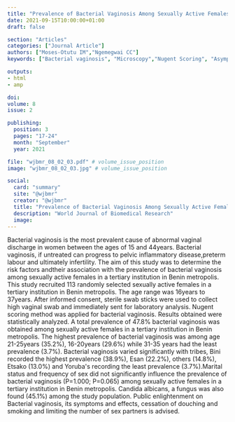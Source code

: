 ```yaml
---
title: "Prevalence of Bacterial Vaginosis Among Sexually Active Females in a Tertiary Institution in Benin Metropolis Nigeria"
date: 2021-09-15T10:00:00+01:00
draft: false

section: "Articles"
categories: ["Journal Article"]
authors: ["Moses-Otutu IM","Ngemegwai CC"]
keywords: ["Bacterial vaginosis", "Microscopy","Nugent Scoring", "Asymptomatic","Candida albicans"]

outputs: 
- html
- amp

doi:
volume: 8
issue: 2

publishing:
  position: 3
  pages: "17-24"
  month: "September"
  year: 2021

file: "wjbmr_08_02_03.pdf" # volume_issue_position
image: "wjbmr_08_02_03.jpg" # volume_issue_position

social:
  card: "summary"
  site: "@wjbmr"
  creator: "@wjbmr"
  title: "Prevalence of Bacterial Vaginosis Among Sexually Active Females in a Tertiary Institution in Benin Metropolis Nigeria"
  description: "World Journal of Biomedical Research"
  image:
---
```

Bacterial vaginosis is the most prevalent cause of abnormal vaginal discharge in women between the ages of 15 and 44years. Bacterial vaginosis, if untreated can progress to pelvic inflammatory disease,preterm labour and ultimately infertility. The aim of this study was to determine the risk factors andtheir association with the prevalence of bacterial vaginosis among sexually active females in a tertiary institution in Benin metropolis. This study recruited 113 randomly selected sexually active females in a tertiary institution in Benin metropolis. The age range was 16years to 37years. After informed consent, sterile swab sticks were used to collect high vaginal swab and immediately sent for laboratory analysis. Nugent scoring method was applied for bacterial vaginosis. Results obtained were statistically
analyzed. A total prevalence of 47.8% bacterial vaginosis was obtained among sexually active females in a tertiary institution in Benin metropolis. The highest prevalence of bacterial vaginosis was among age 21-25years (35.2%), 16-20years (29.6%) while 31-35 years had the least prevalence (3.7%). Bacterial vaginosis varied significantly with tribes, Bini recorded the highest prevalence (38.9%), Esan (22.2%), others (14.8%), Etsako (13.0%) and Yoruba's recording the least prevalence (3.7%).Marital status and frequency of sex did not significantly influence the prevalence of bacterial vaginosis (P=1.000; P=0.065) among sexually active females in a tertiary institution in Benin
metropolis. Candida albicans, a fungus was also found (45.1%) among the study population. Public enlightenment on Bacterial vaginosis, its symptoms and effects, cessation of douching and smoking and limiting the number of sex partners is advised.